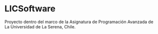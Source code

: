 # LICSoftware
Proyecto dentro del marco de la Asignatura de Programación Avanzada de La Universidad de La Serena, Chile.
